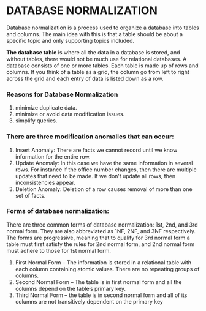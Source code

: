 # DATABASE NORMALIZATION

Database normalization is a process used to organize a database into tables and columns.  The main idea with this is that a table should be about a specific topic and only supporting topics included.

**The database table** is where all the data in a database is stored, and without tables, there would not be much use for relational databases.
A database consists of one or more tables.  Each table is made up of rows and columns.  If you think of a table as a grid, the column go from left to right across the grid and each entry of data is listed down as a row.

### Reasons for Database Normalization
1. minimize duplicate data.
2. minimize or avoid data modification issues.
3. simplify queries. 


### There are three modification anomalies that can occur:

1. Insert Anomaly: There are facts we cannot record until we know information for the entire row. 
2. Update Anomaly: In this case we have the same information in several rows. For instance if the office number changes, then there are multiple updates that need to be made.  If we don’t update all rows, then inconsistencies appear.
3. Deletion Anomaly: Deletion of a row causes removal of more than one set of facts.

### Forms of database normalization:

There are three common forms of database normalization: 1st, 2nd, and 3rd normal form. They are also abbreviated as 1NF, 2NF, and 3NF respectively. 
The forms are progressive, meaning that to qualify for 3rd normal form a table must first satisfy the rules for 2nd normal form, and 2nd normal form must adhere to those for 1st normal form.

1. First Normal Form – The information is stored in a relational table with each column containing atomic values. There are no repeating groups of columns.
2. Second Normal Form – The table is in first normal form and all the columns depend on the table’s primary key.
3. Third Normal Form – the table is in second normal form and all of its columns are not transitively dependent on the primary key